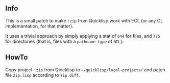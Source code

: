 
Info
----

This is a small patch to make `:zip` from Quicklisp work with ECL (or any CL
implementation, for that matter).

It uses a trivial approach by simply applying a stat of `644` for files, and
`775` for directories (that is, files with a `pathname-type` of `NIL`).



HowTo
-----

Copy project `:zip` from Quicklisp to `~/quicklisp/local-projects/` and patch
file `zip.lisp` according to `zip.diff`.
